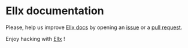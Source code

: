 # Ellx documentation

Please, help us improve [Ellx docs](https://github.com/ellx-hub/docs) by opening an [issue](https://github.com/ellx-hub/docs/issues) or a [pull request](https://github.com/ellx-hub/docs/pulls).

Enjoy hacking with [Ellx](https://ellx.io) !

